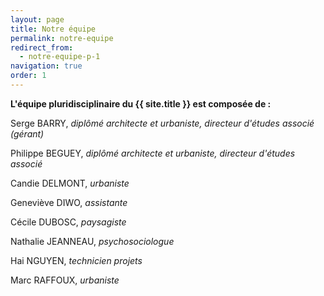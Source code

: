 ```yaml
---
layout: page
title: Notre équipe
permalink: notre-equipe
redirect_from:
  - notre-equipe-p-1
navigation: true
order: 1
---
```


__L'équipe pluridisciplinaire du {{ site.title }} est composée de :__

Serge BARRY, _diplômé architecte et urbaniste, directeur d'études associé (gérant)_

Philippe BEGUEY, _diplômé architecte et urbaniste, directeur d'études associé_

Candie DELMONT, _urbaniste_

Geneviève DIWO, _assistante_

Cécile DUBOSC, _paysagiste_

Nathalie JEANNEAU, _psychosociologue_

Hai NGUYEN, _technicien projets_

Marc RAFFOUX, _urbaniste_

